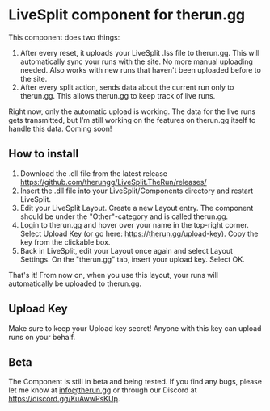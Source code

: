 # LiveSplit component for therun.gg

This component does two things:

1. After every reset, it uploads your LiveSplit .lss file to therun.gg. This will automatically sync your runs with the site. No more manual uploading needed. Also works with new runs that haven't been uploaded before to the site.
2. After every split action, sends data about the current run only to therun.gg. This allows therun.gg to keep track of live runs.

Right now, only the automatic upload is working. The data for the live runs gets transmitted, but I'm still working on the features on therun.gg itself to handle this data. Coming soon!

## How to install

1. Download the .dll file from the latest release https://github.com/therungg/LiveSplit.TheRun/releases/
2. Insert the .dll file into your LiveSplit/Components directory and restart LiveSplit.
3. Edit your LiveSplit Layout. Create a new Layout entry. The component should be under the "Other"-category and is called therun.gg.
4. Login to therun.gg and hover over your name in the top-right corner. Select Upload Key (or go here: https://therun.gg/upload-key). Copy the key from the clickable box.
5. Back in LiveSplit, edit your Layout once again and select Layout Settings. On the "therun.gg" tab, insert your upload key. Select OK.

That's it! From now on, when you use this layout, your runs will automatically be uploaded to therun.gg.

## Upload Key

Make sure to keep your Upload key secret! Anyone with this key can upload runs on your behalf.

## Beta

The Component is still in beta and being tested. If you find any bugs, please let me know at info@therun.gg or through our Discord at https://discord.gg/KuAwwPsKUp.
